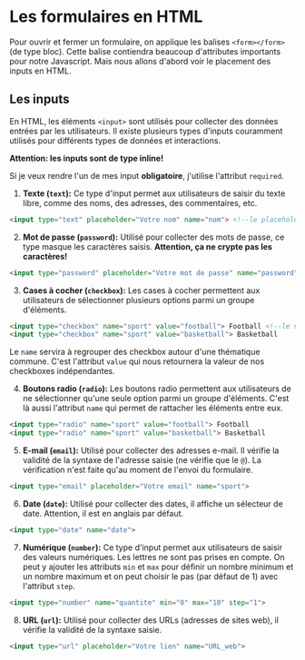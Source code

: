 # Les formulaires en HTML

Pour ouvrir et fermer un formulaire, on applique les balises `<form></form>` (de type bloc). Cette balise contiendra beaucoup d'attributes importants pour notre Javascript. Mais nous allons d'abord voir le placement des inputs en HTML.

## Les inputs

En HTML, les éléments `<input>` sont utilisés pour collecter des données entrées par les utilisateurs. Il existe plusieurs types d'inputs couramment utilisés pour différents types de données et interactions.

**Attention: les inputs sont de type inline!**

Si je veux rendre l'un de mes input **obligatoire**, j'utilise l'attribut `required`.

1. **Texte (`text`):** Ce type d'input permet aux utilisateurs de saisir du texte libre, comme des noms, des adresses, des commentaires, etc.

```html
<input type="text" placeholder="Votre nom" name="nom"> <!--le placeholder permet de donner du contexte pour l'utilisateur et le développeur, notamment avec le name-->
```

2. **Mot de passe (`password`):** Utilisé pour collecter des mots de passe, ce type masque les caractères saisis. **Attention, ça ne crypte pas les caractères!**

```html
<input type="password" placeholder="Votre mot de passe" name="password"> 
```

3. **Cases à cocher (`checkbox`):** Les cases à cocher permettent aux utilisateurs de sélectionner plusieurs options parmi un groupe d'éléments.

```html
<input type="checkbox" name="sport" value="football"> Football <!--le name sera identique pour les checkbox qu'on veut rattacher ensemble-->
<input type="checkbox" name="sport" value="basketball"> Basketball
```

Le `name` servira à regrouper des checkbox autour d'une thématique commune. C'est l'attribut `value` qui nous retournera la valeur de nos checkboxes indépendantes.

4. **Boutons radio (`radio`):** Les boutons radio permettent aux utilisateurs de ne sélectionner qu'une seule option parmi un groupe d'éléments. C'est là aussi l'attribut `name` qui permet de rattacher les éléments entre eux.

```html
<input type="radio" name="sport" value="football"> Football
<input type="radio" name="sport" value="basketball"> Basketball
```

5. **E-mail (`email`):** Utilisé pour collecter des adresses e-mail. Il vérifie la validité de la syntaxe de l'adresse saisie (ne vérifie que le `@`). La vérification n'est faite qu'au moment de l'envoi du formulaire.

```html
<input type="email" placeholder="Votre email" name="sport">
```

6. **Date (`date`):** Utilisé pour collecter des dates, il affiche un sélecteur de date. Attention, il est en anglais par défaut.

```html
<input type="date" name="date">
```

7. **Numérique (`number`):** Ce type d'input permet aux utilisateurs de saisir des valeurs numériques.
Les lettres ne sont pas prises en compte.
On peut y ajouter les attributs `min` et `max` pour définir un nombre minimum et un nombre maximum et on peut choisir le pas (par défaut de 1) avec l'attribut `step`.

```html
<input type="number" name="quantite" min="0" max="10" step="1">
```

8. **URL (`url`):** Utilisé pour collecter des URLs (adresses de sites web), il vérifie la validité de la syntaxe saisie.

```html
<input type="url" placeholder="Votre lien" name="URL_web">
```
